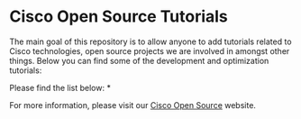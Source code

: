 # Cisco Open Source Tutorials

The main goal of this repository is to allow anyone to add tutorials related to Cisco technologies, open source projects we are involved in amongst other things. Below you can find some of the development and optimization tutorials:

Please find the list below:
* 


For more information, please visit our [Cisco Open Source](http://opensource.cisco.com) website.
